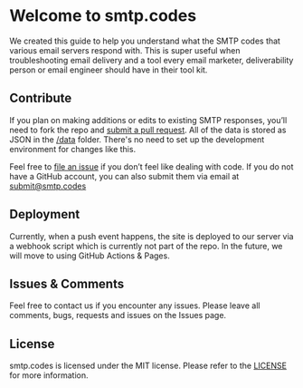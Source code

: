 # Welcome to smtp.codes

We created this guide to help you understand what the SMTP codes that various email servers respond with. This is super useful when troubleshooting email delivery and a tool every email marketer, deliverability person or email engineer should have in their tool kit.

## Contribute

If you plan on making additions or edits to existing SMTP responses, you’ll need to fork the repo and [submit a pull request](https://help.github.com/en/articles/creating-a-pull-request). All of the data is stored as JSON in the [/data](https://github.com/fm/smtp-codes/tree/main/data) folder. There's no need to set up the development environment for changes like this.

Feel free to [file an issue](https://github.com/fm/smtp-codes/issues/new) if you don’t feel like dealing with code. If you do not have a GitHub account, you can also submit them via email at [submit@smtp.codes](mailto:submit@smtp.codes?subject=New%20code%20submission&body=Full%20SMTP%20response%3A%0AEmail%20provider%2Fserver%20returning%20the%20code%3A%0AAny%20other%20details%3A)

## Deployment
Currently, when a push event happens, the site is deployed to our server via a webhook script which is currently not part of the repo. In the future, we will move to using GitHub Actions & Pages.

## Issues & Comments
Feel free to contact us if you encounter any issues. Please leave all comments, bugs, requests and issues on the Issues page.

## License
smtp.codes is licensed under the MIT license. Please refer to the [LICENSE](https://github.com/fm/smtp-codes/blob/main/LICENSE) for more information.